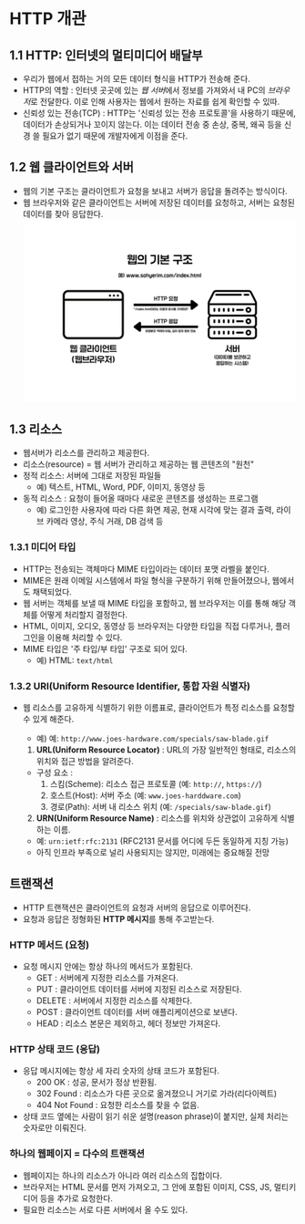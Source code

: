 # HTTP 개관

## 1.1 HTTP: 인터넷의 멀티미디어 배달부

- 우리가 웹에서 접하는 거의 모든 데이터 형식을 HTTP가 전송해 준다.
- HTTP의 역할 : 인터넷 곳곳에 있는 *웹 서버*에서 정보를 가져와서 내 PC의 *브라우저*로 전달한다. 이로 인해 사용자는 웹에서 원하는 자료를 쉽게 확인할 수 있따.
- 신뢰성 있는 전송(TCP) : HTTP는 '신뢰성 있는 전송 프로토콜'을 사용하기 때문에, 데이터가 손상되거나 꼬이지 않는다. 이는 데이터 전송 중 손상, 중복, 왜곡 등을 신경 쓸 필요가 없기 때문에 개발자에게 이점을 준다.

## 1.2 웹 클라이언트와 서버

- 웹의 기본 구조는 클라이언트가 요청을 보내고 서버가 응답을 돌려주는 방식이다.
- 웹 브라우저와 같은 클라이언트는 서버에 저장된 데이터를 요청하고, 서버는 요청된 데이터를 찾아 응답한다.
  ![웹의 기본 구조](./img/웹의기본구조.jpg)

## 1.3 리소스

- 웹서버가 리소스를 관리하고 제공한다.
- 리소스(resource) = 웹 서버가 관리하고 제공하는 웹 콘텐츠의 "원천"
- 정적 리소스: 서버에 그대로 저장된 파일들
  - 예) 텍스트, HTML, Word, PDF, 이미지, 동영상 등
- 동적 리소스 : 요청이 들어올 때마다 새로운 콘텐츠를 생성하는 프로그램
  - 예) 로그인한 사용자에 따라 다른 화면 제공, 현재 시각에 맞는 결과 출력, 라이브 카메라 영상, 주식 거래, DB 검색 등

### 1.3.1 미디어 타입

- HTTP는 전송되는 객체마다 MIME 타입이라는 데이터 포맷 라벨을 붙인다.
- MIME은 원래 이메일 시스템에서 파일 형식을 구분하기 위해 만들어졌으나, 웹에서도 채택되었다.
- 웹 서버는 객체를 보낼 때 MIME 타입을 포함하고, 웹 브라우저는 이를 통해 해당 객체를 어떻게 처리할지 결정한다.
- HTML, 이미지, 오디오, 동영상 등 브라우저는 다양한 타입을 직접 다루거나, 플러그인을 이용해 처리할 수 있다.
- MIME 타입은 '주 타입/부 타입' 구조로 되어 있다.
  - 예) HTML: `text/html`

### 1.3.2 **URI(Uniform Resource Identifier, 통합 자원 식별자)**

- 웹 리소스를 고유하게 식별하기 위한 이름표로, 클라이언트가 특정 리소스를 요청할 수 있게 해준다.

  - 예) 예: `http://www.joes-hardware.com/specials/saw-blade.gif`

  1. **URL(Uniform Resource Locator)** : URL의 가장 일반적인 형태로, 리소스의 위치와 접근 방법을 알려준다.

  - 구성 요소 :
    1. 스킴(Scheme): 리소스 접근 프로토콜 (예: `http://`, `https://`)
    2. 호스트(Host): 서버 주소 (예: `www.joes-harddware.com`)
    3. 경로(Path): 서버 내 리소스 위치 (예: `/specials/saw-blade.gif`)

  2. **URN(Uniform Resource Name)** : 리소스를 위치와 상관없이 고유하게 식별하는 이름.

  - 예: `urn:ietf:rfc:2131` (RFC2131 문서를 어디에 두든 동일하게 지칭 가능)
  - 아직 인프라 부족으로 널리 사용되지는 않지만, 미래에는 중요해질 전망

## 트랜잭션

- HTTP 트랜잭션은 클라이언트의 요청과 서버의 응답으로 이루어진다.
- 요청과 응답은 정형화된 **HTTP 메시지**를 통해 주고받는다.

### HTTP 메서드 (요청)

- 요청 메시지 안에는 항상 하나의 메서드가 포함된다.
  - GET : 서버에게 지정한 리소스를 가져온다.
  - PUT : 클라이언트 데이터를 서버에 지정된 리소스로 저장된다.
  - DELETE : 서버에서 지정한 리소스를 삭제한다.
  - POST : 클라이언트 데이터를 서버 애플리케이션으로 보낸다.
  - HEAD : 리소스 본문은 제외하고, 헤더 정보만 가져온다.

### HTTP 상태 코드 (응답)

- 응답 메시지에는 항상 세 자리 숫자의 상태 코드가 포함된다.
  - 200 OK : 성공, 문서가 정상 반환됨.
  - 302 Found : 리소스가 다른 곳으로 옮겨졌으니 거기로 가라(리다이렉트)
  - 404 Not Found : 요청한 리소스를 찾을 수 없음.
- 상태 코드 옆에는 사람이 읽기 쉬운 설명(reason phrase)이 붙지만, 실제 처리는 숫자로만 이뤄진다.

### 하나의 웹페이지 = 다수의 트랜잭션

- 웹페이지는 하나의 리소스가 아니라 여러 리소스의 집합이다.
- 브라우저는 HTML 문서를 먼저 가져오고, 그 안에 포함된 이미지, CSS, JS, 멀티키디어 등을 추가로 요청한다.
- 필요한 리소스는 서로 다른 서버에서 올 수도 있다.
